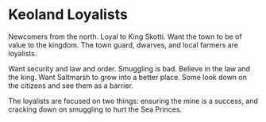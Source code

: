 # Keoland Loyalists

Newcomers from the north. Loyal to King Skotti. Want the town to be of value to the kingdom. The town guard, dwarves, and local farmers are loyalists.

Want security and law and order. Smuggling is bad. Believe in the law and the king. Want Saltmarsh to grow into a better place. Some look down on the citizens and see them as a barrier.

The loyalists are focused on two things: ensuring the mine is a success, and cracking down on smuggling to hurt the Sea Princes.